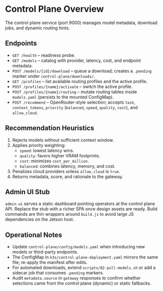 # Control Plane Overview

The control plane service (port 9000) manages model metadata, download jobs, and dynamic routing hints.

## Endpoints

- `GET /health` – readiness probe.
- `GET /models` – catalog with provider, latency, cost, and endpoint metadata.
- `POST /models/{id}/download` – queue a download; creates a `.pending` marker under `control-plane/downloads/`.
- `GET /profiles` – list available routing profiles and the active profile.
- `POST /profiles/{name}/activate` – switch the active profile.
- `POST /profiles/{name}/routing` – mutate routing tables inside `models.yaml` (persists to the mounted ConfigMap).
- `POST /recommend` – OpenRouter-style selection; accepts `task`, `context_tokens`, `priority` (`balanced`, `speed`, `quality`, `cost`), and `allow_cloud`.

## Recommendation Heuristics

1. Rejects models without sufficient context window.
2. Applies priority weighting:
   - `speed`: lowest latency wins.
   - `quality`: favors higher VRAM footprints.
   - `cost`: minimizes `cost_per_million`.
   - `balanced`: combines latency, memory, and cost.
3. Penalizes cloud providers unless `allow_cloud` is `true`.
4. Returns metadata, score, and rationale to the gateway.

## Admin UI Stub

`admin-ui` serves a static dashboard pointing operators at the control plane API. Replace the stub with a richer SPA once design assets are ready. Build commands are thin wrappers around `build.js` to avoid large JS dependencies on the Jetson host.

## Operational Notes

- Update `control-plane/config/models.yaml` when introducing new models or third-party endpoints.
- The ConfigMap in `k3s/control-plane-deployment.yaml` mirrors the same file; re-apply the manifest after edits.
- For automated downloads, extend `scripts/02-pull-models.sh` or add a sidecar job that consumes `.pending` markers.
- Audit `metadata.source` in `gateway` responses to confirm whether selections came from the control plane (dynamic) or static fallbacks.
